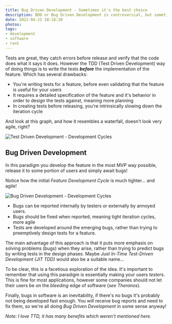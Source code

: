 ```yaml
---
title: Bug Driven Development - Sometimes it's the best choice
description: BDD or Bug Driven Development is controversial, but sometimes it's appropriate
date: 2022-04-21 18:18:20
photos: 
tags:
- development
- software
- rant
---
```


Tests are great, they catch errors before release and verify that the code does what it says it does. However the TDD (Test Driven Development) way of doing things is to write the tests ***before*** the implementation of the feature. Which has several drawbacks:

- You're writing tests for a feature, before even validating that the feature is useful for your users
- It requires a detailed specification of the feature and it's behavior in order to design the tests against, meaning more planning
- In creating tests before releasing, you're intrinsically slowing down the iteration cycle

And look at this graph, and how it resembles a waterfall, doesn't look very agile, right?

![Test Driven Development - Development Cycles](https://static.swimlanes.io/541e4b296d6f0f349b8fb37c26e4e430.png)
<!-- https://swimlanes.io/u/408ujM0Oc -->

## Bug Driven Development

In this paradigm you develop the feature in the most MVP way possible, release it to some portion of users and simply await bugs!

Notice how the initial *Feature Development Cycle* is much tighter... and agile! 

![Bug Driven Development - Development Cycles](https://static.swimlanes.io/b2411d4ef53e7ac26fa1eb9a4bbc7d36.png)
<!-- https://swimlanes.io/u/m499GMjd5 -->

- Bugs can be reported internally by testers or externally by annoyed users.
- Bugs should be fixed when reported, meaning tight iteration cycles, more agile
- Tests are developed around the emerging bugs, rather than trying to preemptively design tests for a feature.

The main advantage of this approach is that it puts more emphasis on solving problems (bugs) when they arise, rather than trying to predict bugs by writing tests in the design phases. Maybe *Just In-Time Test-Driven Development (JIT TDD)* would also be a suitable name...

To be clear, this is a facetious exploration of the idea. It's important to remember that using this paradigm is essentially making your users *testers*. This is fine for most applications, however some companies should not let their users be on the *bleeding* edge of software (*see Theranos*).

Finally, bugs in software is an inevitability, if there's no bugs it's probably not being developed fast enough. You *will* receive bug reports and need to fix them, so we're all doing *Bug Driven Development* in some sense anyway!

*Note: I love TTD, it has many benefits which weren't mentioned here.*
